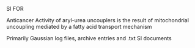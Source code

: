 SI FOR 

Anticancer Activity of aryl-urea uncouplers is the result of mitochondrial uncoupling mediated by a fatty acid transport mechanism

Primarily Gaussian log files, archive entries and .txt SI documents

